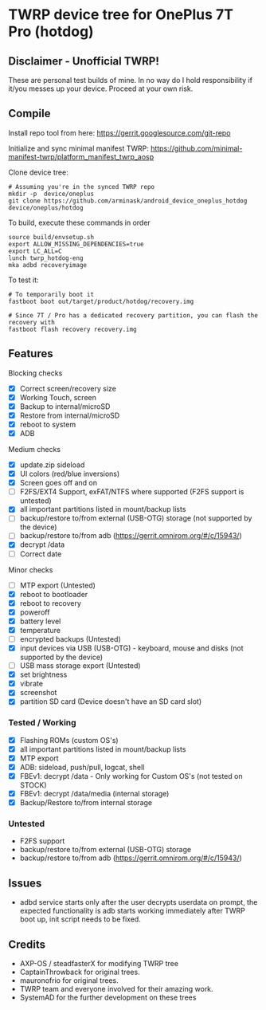 # TWRP device tree for OnePlus 7T Pro (hotdog)

## Disclaimer - Unofficial TWRP!

These are personal test builds of mine. In no way do I hold responsibility if it/you messes up your device.
Proceed at your own risk.

## Compile

Install repo tool from here: https://gerrit.googlesource.com/git-repo

Initialize and sync minimal manifest TWRP: https://github.com/minimal-manifest-twrp/platform_manifest_twrp_aosp

Clone device tree:

```
# Assuming you're in the synced TWRP repo
mkdir -p  device/oneplus
git clone https://github.com/arminask/android_device_oneplus_hotdog device/oneplus/hotdog
```

To build, execute these commands in order

```
source build/envsetup.sh
export ALLOW_MISSING_DEPENDENCIES=true
export LC_ALL=C
lunch twrp_hotdog-eng
mka adbd recoveryimage
```

To test it:

```
# To temporarily boot it
fastboot boot out/target/product/hotdog/recovery.img 

# Since 7T / Pro has a dedicated recovery partition, you can flash the recovery with
fastboot flash recovery recovery.img
```

## Features

Blocking checks
- [x] Correct screen/recovery size
- [x] Working Touch, screen
- [x] Backup to internal/microSD
- [x] Restore from internal/microSD
- [x] reboot to system
- [x] ADB

Medium checks
- [x] update.zip sideload
- [x] UI colors (red/blue inversions)
- [x] Screen goes off and on
- [ ] F2FS/EXT4 Support, exFAT/NTFS where supported (F2FS support is untested)
- [x] all important partitions listed in mount/backup lists
- [ ] backup/restore to/from external (USB-OTG) storage (not supported by the device)
- [ ] backup/restore to/from adb (https://gerrit.omnirom.org/#/c/15943/)
- [x] decrypt /data
- [ ] Correct date

Minor checks
- [ ] MTP export (Untested)
- [x] reboot to bootloader
- [x] reboot to recovery
- [x] poweroff
- [x] battery level
- [x] temperature
- [ ] encrypted backups (Untested)
- [x] input devices via USB (USB-OTG) - keyboard, mouse and disks (not supported by the device)
- [ ] USB mass storage export (Untested)
- [x] set brightness
- [x] vibrate
- [x] screenshot
- [x] partition SD card (Device doesn't have an SD card slot)

### Tested / Working

- [X] Flashing ROMs (custom OS's)
- [X] all important partitions listed in mount/backup lists
- [X] MTP export
- [X] ADB: sideload, push/pull, logcat, shell
- [X] FBEv1: decrypt /data - Only working for Custom OS's (not tested on STOCK)
- [X] FBEv1: decrypt /data/media (internal storage)
- [X] Backup/Restore to/from internal storage

### Untested
- F2FS support
- backup/restore to/from external (USB-OTG) storage
- backup/restore to/from adb (https://gerrit.omnirom.org/#/c/15943/)

## Issues
- adbd service starts only after the user decrypts userdata on prompt, the expected functionality is adb starts working immediately after TWRP boot up, init script needs to be fixed.

## Credits

- AXP-OS / steadfasterX for modifying TWRP tree
- CaptainThrowback for original trees.
- mauronofrio for original trees.
- TWRP team and everyone involved for their amazing work.
- SystemAD for the further development on these trees

